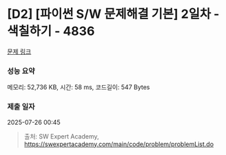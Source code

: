 # [D2] [파이썬 S/W 문제해결 기본] 2일차 - 색칠하기 - 4836 

[문제 링크](https://swexpertacademy.com/main/code/problem/problemDetail.do?contestProbId=AWTLZMRKpsYDFAVT) 

### 성능 요약

메모리: 52,736 KB, 시간: 58 ms, 코드길이: 547 Bytes

### 제출 일자

2025-07-26 00:45



> 출처: SW Expert Academy, https://swexpertacademy.com/main/code/problem/problemList.do